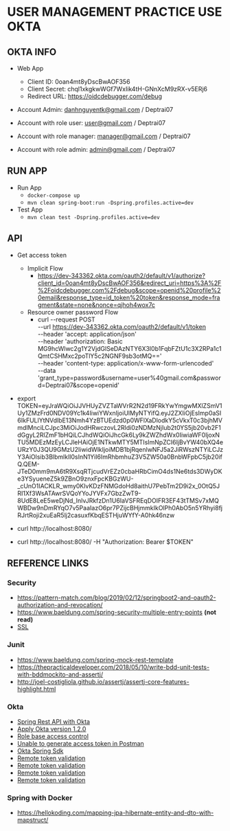 # USER MANAGEMENT PRACTICE USE OKTA

## OKTA INFO

- Web App
  - Client ID: 0oan4mt8yDscBwAOF356
  - Client Secret: chql1xkgkwWGf7WxIik4tH-GNnXcM9zRX-v5ERj6
  - Redirect URL: https://oidcdebugger.com/debug
  
- Account Admin: danhnguyentk@gmail.com / Deptrai07
- Account with role user: user@gmail.com / Deptrai07
- Account with role manager: manager@gmail.com / Deptrai07
- Account with role admin: admin@gmail.com / Deptrai07


## RUN APP
- Run App
  - `docker-compose up`
  - `mvn clean spring-boot:run -Dspring.profiles.active=dev`
- Test App
  - `mvn clean test -Dspring.profiles.active=dev`

## API
 
- Get access token
  - Implicit Flow
    - https://dev-343362.okta.com/oauth2/default/v1/authorize?client_id=0oan4mt8yDscBwAOF356&redirect_uri=https%3A%2F%2Foidcdebugger.com%2Fdebug&scope=openid%20profile%20email&response_type=id_token%20token&response_mode=fragment&state=none&nonce=qjhoh4wox7c
  - Resource owner password Flow
    - curl --request POST \
      --url https://dev-343362.okta.com/oauth2/default/v1/token \
      --header 'accept: application/json' \
      --header 'authorization: Basic MG9hcWlwc2g1Y2VjdGlSeDAzNTY6X3I0b1FqbFZtU1c3X2RPa1c1QmtCSHMxc2poTlY5c2NGNF9sb3otMQ==' \
      --header 'content-type: application/x-www-form-urlencoded' \
      --data 'grant_type=password&username=user%40gmail.com&password=Deptrai07&scope=openid'
      
- export TOKEN=eyJraWQiOiJJVHUyZVZTaWVrR2N2d19FRkYwYmgwMXlZSmV1Uy1ZMzFrd0NDV09Yc1k4IiwiYWxnIjoiUlMyNTYifQ.eyJ2ZXIiOjEsImp0aSI6IkFULlYtNVdlbE13Nmh4YzBTUEdzd0p0WFlXaDlodkY5cVkxT0c3bjhMVmdlMnciLCJpc3MiOiJodHRwczovL2Rldi0zNDMzNjIub2t0YS5jb20vb2F1dGgyL2RlZmF1bHQiLCJhdWQiOiJhcGk6Ly9kZWZhdWx0IiwiaWF0IjoxNTU5MDEzMzEyLCJleHAiOjE1NTkwMTY5MTIsImNpZCI6IjBvYW40bXQ4eURzY0J3QU9GMzU2IiwidWlkIjoiMDB1bjRqenlwNFJ5a2JiRWszNTYiLCJzY3AiOlsib3BlbmlkIl0sInN1YiI6ImRhbmhuZ3V5ZW50a0BnbWFpbC5jb20ifQ.QEM-JTeD0mm9mA6tR9XsqRTjcudVrEZz0cbaHRbCimO4ds1Ne6tds3DWyDKe3YSyueneZ5k9ZBnO9znxFpcKBGzWU-_cUnO1IACKLR_wmy0KlvKDzFNMGdoHd8aithU7PebTm2D9i2x_0OtQ5JRI1Xf3WsATAwrSVQoYYoJYVFx7GbzZwT9-8UdE8LeE5weDjNd_InlvJRkfzDn1U6IaVSFREqDOIFR3EF43tTMSv7xMQWBDw9nDmRYqO7v5PaaIazO6pr7PZijcBHjmmkIkOlPh0AbO5n5YRhyi8fjRJrtRoji2xuEaR5lj2casuxfKbqESTHjuWYfY-A0hk46nzw

- curl http://localhost:8080/

- curl http://localhost:8080/ -H "Authorization: Bearer $TOKEN" 

## REFERENCE LINKS

### Security
- https://pattern-match.com/blog/2019/02/12/springboot2-and-oauth2-authorization-and-revocation/
- https://www.baeldung.com/spring-security-multiple-entry-points **(not read)**
- [SSL](https://stackoverflow.com/questions/47700115/tomcatembeddedservletcontainerfactory-is-missing-in-spring-boot-2)

### Junit
- https://www.baeldung.com/spring-mock-rest-template
- https://thepracticaldeveloper.com/2018/05/10/write-bdd-unit-tests-with-bddmockito-and-assertj/
- http://joel-costigliola.github.io/assertj/assertj-core-features-highlight.html

### Okta

- [Spring Rest API with Okta](https://developer.okta.com/blog/2018/12/18/secure-spring-rest-api)
- [Apply Okta version 1.2.0](https://github.com/okta/okta-spring-boot#configure-your-properties)
- [Role base access control](https://developer.okta.com/blog/2017/10/13/okta-groups-spring-security)
- [Unable to generate access token in Postman](https://devforum.okta.com/t/unable-to-generate-access-token-for-my-application-using-postman/4943)
- [Okta Spring Sdk](https://github.com/okta/okta-sdk-java)
- [Remote token validation](https://developer.okta.com/docs/guides/validate-access-tokens/overview/)
- [Remote token validation](https://github.com/okta/okta-jwt-verifier-java)
- [Remote token validation](https://developer.okta.com/docs/reference/api/oidc/#introspect)
- [Remote token validation](https://github.com/okta/okta-spring-boot/issues/98)

### Spring with Docker
- https://hellokoding.com/mapping-jpa-hibernate-entity-and-dto-with-mapstruct/